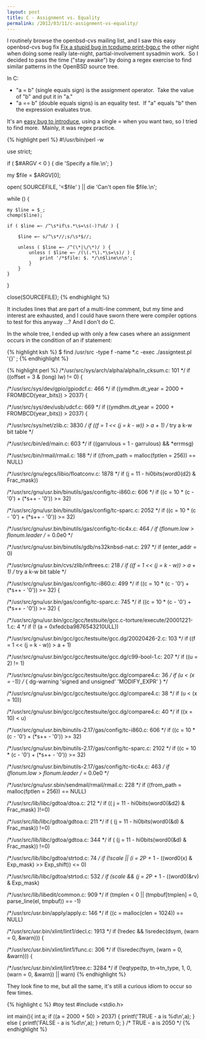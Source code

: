 ```yaml
---
layout: post
title: C - Assignment vs. Equality
permalink: /2012/03/11/c-assignment-vs-equality/
---
```


I routinely browse the openbsd-cvs mailing list, and I saw this easy openbsd-cvs bug fix [Fix a stupid bug in tcpdump print-bgp.c](http://marc.info/?l=openbsd-tech&m=132966574603292&w=2) the other night when doing some really late-night, partial-involvement sysadmin work.  So I decided to pass the time ("stay awake") by doing a regex exercise to find similar patterns in the OpenBSD source tree.

In C:

* "a = b" (single equals sign) is the assignment operator.  Take the value of "b" and put it in "a."
* "a == b" (double equals signs) is an equality test.  If "a" equals "b" then the expression evaluates true.

It's an [easy bug to introduce](http://www.andromeda.com/people/ddyer/topten.html), using a single = when you want two, so I tried to find more.  Mainly, it was regex practice.

{% highlight perl %}
#!/usr/bin/perl -w

use strict;

if ( $#ARGV < 0 ) {
    die 'Specify a file.\n';
}

my $file = $ARGV[0];

open( SOURCEFILE, '<$file' ) || die 'Can't open file $file.\n';

while (<SOURCEFILE>) {

    my $line = $_;
    chomp($line);

    if ( $line =~ /^\s*if\s.*\s=\s(-)?\d/ ) {

        $line =~ s/^\s*//;s/\s*$//;

        unless ( $line =~ /^(\*|\/\*)/ ) {
            unless ( $line =~ /(\(.*\).*\s=\s)/ ) {
                print '/*$file: $. */\n$line\n\n';
            }
        }
    }
}

close(SOURCEFILE);
{% endhighlight %}

It includes lines that are part of a multi-line comment, but my time and interest are exhausted, and I could have sworn there were compiler options to test for this anyway ...?  And I don't do C.

In the whole tree, I ended up with only a few cases where an assignment occurs in the condition of an if statement:

{% highlight ksh %}
$ find /usr/src -type f -name \*.c -exec ./assigntest.pl '{}' \;
{% endhighlight %}

{% highlight perl %}
/*/usr/src/sys/arch/alpha/alpha/in_cksum.c: 101 */
if ((offset = 3 & (long) lw) != 0) {

/*/usr/src/sys/dev/gpio/gpiodcf.c: 466 */
if ((ymdhm.dt_year = 2000 + FROMBCD(year_bits)) > 2037) {

/*/usr/src/sys/dev/usb/udcf.c: 669 */
if ((ymdhm.dt_year = 2000 + FROMBCD(year_bits)) > 2037) {

/*/usr/src/sys/net/zlib.c: 3830 */
if ((f = 1 << (j = k - w)) > a + 1)     /* try a k-w bit table */

/*/usr/src/bin/ed/main.c: 603 */
if ((garrulous = 1 - garrulous) && *errmsg)

/*/usr/src/bin/rmail/rmail.c: 188 */
if ((from_path = malloc(fptlen = 256)) == NULL)

/*/usr/src/gnu/egcs/libio/floatconv.c: 1878 */
if (j = 11 - hi0bits(word0(d2) & Frac_mask))

/*/usr/src/gnu/usr.bin/binutils/gas/config/tc-i860.c: 606 */
if ((c = 10 * (c - '0') + (*s++ - '0')) >= 32)

/*/usr/src/gnu/usr.bin/binutils/gas/config/tc-sparc.c: 2052 */
if ((c = 10 * (c - '0') + (*s++ - '0')) >= 32)

/*/usr/src/gnu/usr.bin/binutils/gas/config/tc-tic4x.c: 464 */
if (flonum.low > flonum.leader  /* = 0.0e0 */

/*/usr/src/gnu/usr.bin/binutils/gdb/ns32knbsd-nat.c: 297 */
if (enter_addr = 0)

/*/usr/src/gnu/usr.bin/cvs/zlib/inftrees.c: 218 */
if ((f = 1 << (j = k - w)) > a + 1)     /* try a k-w bit table */

/*/usr/src/gnu/usr.bin/gas/config/tc-i860.c: 499 */
if ((c = 10 * (c - '0') + (*s++ - '0')) >= 32) {

/*/usr/src/gnu/usr.bin/gas/config/tc-sparc.c: 745 */
if ((c = 10 * (c - '0') + (*s++ - '0')) >= 32) {

/*/usr/src/gnu/usr.bin/gcc/gcc/testsuite/gcc.c-torture/execute/20001221-1.c: 4 */
if (! (a = 0xfedcba9876543210ULL))

/*/usr/src/gnu/usr.bin/gcc/gcc/testsuite/gcc.dg/20020426-2.c: 103 */
if ((f = 1 << (j = k - w)) > a + 1)

/*/usr/src/gnu/usr.bin/gcc/gcc/testsuite/gcc.dg/c99-bool-1.c: 207 */
if ((u = 2) != 1)

/*/usr/src/gnu/usr.bin/gcc/gcc/testsuite/gcc.dg/compare4.c: 36 */
if (u < (x = -1)) /* { dg-warning 'signed and unsigned' 'MODIFY_EXPR' } */

/*/usr/src/gnu/usr.bin/gcc/gcc/testsuite/gcc.dg/compare4.c: 38 */
if (u < (x = 10))

/*/usr/src/gnu/usr.bin/gcc/gcc/testsuite/gcc.dg/compare4.c: 40 */
if ((x = 10) < u)

/*/usr/src/gnu/usr.bin/binutils-2.17/gas/config/tc-i860.c: 606 */
if ((c = 10 * (c - '0') + (*s++ - '0')) >= 32)

/*/usr/src/gnu/usr.bin/binutils-2.17/gas/config/tc-sparc.c: 2102 */
if ((c = 10 * (c - '0') + (*s++ - '0')) >= 32)

/*/usr/src/gnu/usr.bin/binutils-2.17/gas/config/tc-tic4x.c: 463 */
if (flonum.low > flonum.leader  /* = 0.0e0 */

/*/usr/src/gnu/usr.sbin/sendmail/rmail/rmail.c: 228 */
if ((from_path = malloc(fptlen = 256)) == NULL)

/*/usr/src/lib/libc/gdtoa/dtoa.c: 212 */
if (( j = 11 - hi0bits(word0(&d2) & Frac_mask) )!=0)

/*/usr/src/lib/libc/gdtoa/gdtoa.c: 211 */
if ( (j = 11 - hi0bits(word0(&d) & Frac_mask)) !=0)

/*/usr/src/lib/libc/gdtoa/gdtoa.c: 344 */
if ( (j = 11 - hi0bits(word0(&d) & Frac_mask)) !=0)

/*/usr/src/lib/libc/gdtoa/strtod.c: 74 */
if (!scale || (i = 2*P + 1 - ((word0(x) & Exp_mask) >> Exp_shift)) <= 0)

/*/usr/src/lib/libc/gdtoa/strtod.c: 532 */
if (scale && (j = 2*P + 1 - ((word0(&rv) & Exp_mask)

/*/usr/src/lib/libedit/common.c: 909 */
if (tmplen < 0 || (tmpbuf[tmplen] = 0, parse_line(el, tmpbuf)) == -1)

/*/usr/src/usr.bin/apply/apply.c: 146 */
if ((c = malloc(clen = 1024)) == NULL)

/*/usr/src/usr.bin/xlint/lint1/decl.c: 1913 */
if (!redec && !isredec(dsym, (warn = 0, &warn))) {

/*/usr/src/usr.bin/xlint/lint1/func.c: 306 */
if (!isredec(fsym, (warn = 0, &warn))) {

/*/usr/src/usr.bin/xlint/lint1/tree.c: 3284 */
if (!eqtype(tp, tn->tn_type, 1, 0, (warn = 0, &warn)) || warn)
{% endhighlight %}

They look fine to me, but all the same, it's still a curious idiom to occur so few times.

{% highlight c %}
#toy test
#include <stdio.h>

int main(){
    int     a;
    if ((a = 2000 + 50) > 2037) {
        printf('TRUE - a is %d\n',a);
    }
    else {
        printf('FALSE - a is %d\n',a);
    }
return 0;
}
/* TRUE - a is 2050 */
{% endhighlight %}



